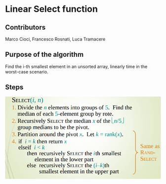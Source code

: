 # Linear Select function

## Contributors
Marco Cioci, Francesco Rosnati, Luca Tramacere

## Purpose of the algorithm 
Find the i-th smallest element in an unsorted array, linearly time in the worst-case scenario.

## Steps
![steps](./img/steps.png)


